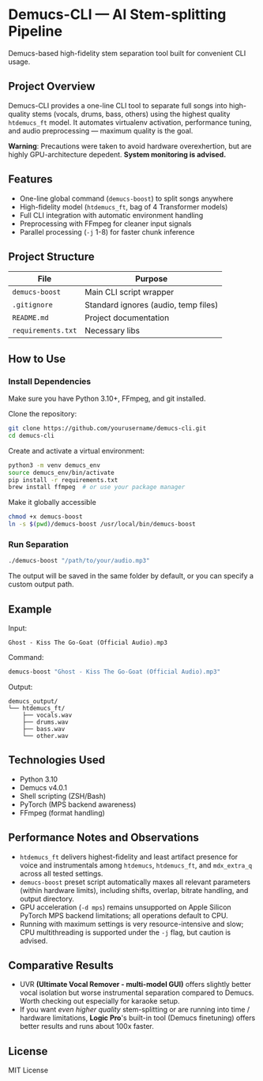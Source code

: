 # Demucs-CLI — AI Stem-splitting Pipeline

Demucs-based high-fidelity stem separation tool built for convenient CLI usage.

## Project Overview

Demucs-CLI provides a one-line CLI tool to separate full songs into high-quality stems (vocals, drums, bass, others) using the highest quality `htdemucs_ft` model.
It automates virtualenv activation, performance tuning, and audio preprocessing — maximum quality is the goal.

**Warning**:
Precautions were taken to avoid hardware overexhertion, but are highly GPU-architecture depedent. **System monitoring is advised.**

## Features

- One-line global command (`demucs-boost`) to split songs anywhere
- High-fidelity model (`htdemucs_ft`, bag of 4 Transformer models)
- Full CLI integration with automatic environment handling
- Preprocessing with FFmpeg for cleaner input signals
- Parallel processing (`-j` 1-8) for faster chunk inference

## Project Structure

| File           | Purpose                              |
| -------------- | ------------------------------------ |
| `demucs-boost` | Main CLI script wrapper              |
| `.gitignore`   | Standard ignores (audio, temp files) |
| `README.md`    | Project documentation                |
| `requirements.txt`| Necessary libs                    |

## How to Use

### Install Dependencies

Make sure you have Python 3.10+, FFmpeg, and git installed.

Clone the repository:

```bash
git clone https://github.com/yourusername/demucs-cli.git
cd demucs-cli
```

Create and activate a virtual environment:

```bash
python3 -m venv demucs_env
source demucs_env/bin/activate
pip install -r requirements.txt
brew install ffmpeg  # or use your package manager
```

Make it globally accessible

```bash
chmod +x demucs-boost
ln -s $(pwd)/demucs-boost /usr/local/bin/demucs-boost
```

### Run Separation

```bash
./demucs-boost "/path/to/your/audio.mp3"
```

The output will be saved in the same folder by default, or you can specify a custom output path.

## Example

Input:

```
Ghost - Kiss The Go-Goat (Official Audio).mp3
```

Command:

```bash
demucs-boost "Ghost - Kiss The Go-Goat (Official Audio).mp3"
```

Output:

```
demucs_output/
└── htdemucs_ft/
    ├── vocals.wav
    ├── drums.wav
    ├── bass.wav
    └── other.wav
```

## Technologies Used

- Python 3.10
- Demucs v4.0.1
- Shell scripting (ZSH/Bash)
- PyTorch (MPS backend awareness)
- FFmpeg (format handling)

## Performance Notes and Observations

- `htdemucs_ft` delivers highest-fidelity and least artifact presence for voice and instrumentals among `htdemucs`, `htdemucs_ft`, and `mdx_extra_q` across all tested settings.
- `demucs-boost` preset script automatically maxes all relevant parameters (within hardware limits), including shifts, overlap, bitrate handling, and output directory.
- GPU acceleration (`-d mps`) remains unsupported on Apple Silicon PyTorch MPS backend limitations; all operations default to CPU.
- Running with maximum settings is very resource-intensive and slow; CPU multithreading is supported under the `-j` flag, but caution is advised.

## Comparative Results

- UVR **(Ultimate Vocal Remover - multi-model GUI)** offers slightly better vocal isolation but worse instrumental separation compared to Demucs. Worth checking out especially for karaoke setup.
- If you want _even higher quality_ stem-splitting or are running into time / hardware limitations, **Logic Pro**'s built-in tool (Demucs finetuning) offers better results and runs about 100x faster.

## License

MIT License

